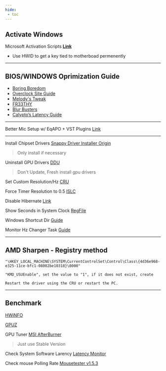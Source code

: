 ```yaml
---
hide:
 - toc
---
```


## Activate Windows
Microsoft Activation Scripts [**Link**](https://github.com/massgravel/microsoft-activation-scripts)
- Use HWID to get a key tied to motherboad permenently

---

## BIOS/WINDOWS Oprimization Guide
- [Boring Boredom](https://github.com/boringboredom/pc-optimization-hub)
- [Overclock Site Guide](https://www.overclock.net/threads/gaming-and-mouse-response-bios-optimization-guide-for-modern-pc-hardware.1433882/)
- [Melody's Tweak](https://sites.google.com/view/melodystweaks/basictweaks#h.7fhhmr5naoq0)
- [FR33THY](https://www.youtube.com/@fr33thy)
- [Blur Busters](https://forums.blurbusters.com/index.php?sid=739f751405ce888661893b74bedbdbed)
- [Calypto’s Latency Guide](https://docs.google.com/document/d/1c2-lUJq74wuYK1WrA_bIvgb89dUN0sj8-hO3vqmrau4/edit)

---
Better Mic Setup w/ EqAPO + VST Plugins [Link](https://www.youtube.com/watch?v=fnk0au1rt1i)

---
Install Chipset Drivers [Snappy Driver Installer Origin](https://www.snappy-driver-installer.org/)
> Only install if necessary 

Uninstall GPU Drivers [DDU](https://www.guru3d.com/files-details/display-driver-uninstaller-download.html)
> Don't Update, Fresh install gpu drivers

Set Custom Resolution/Hz [CRU](https://www.monitortests.com/forum/thread-custom-resolution-utility-cru)

Force Timer Resolution to 0.5 [ISLC](https://www.wagnardsoft.com/forums/viewtopic.php?t=3775)

Disable Hibernate [Link](https://docs.microsoft.com/en-us/troubleshoot/windows-client/deployment/disable-and-re-enable-hibernation)

Show Seconds in System Clock [RegFile](https://www.howtogeek.com/wp-content/uploads/2017/09/show-seconds-in-system-clock-hacks.zip)

Windows Shortcut Dir [Guide](https://superuser.com/questions/217504/is-there-a-list-of-windows-special-directories-shortcuts-like-temp)

Monitor Hz Changer Task [Guide](https://gaming.stackexchange.com/questions/148651/how-can-i-set-the-resolution-and-refresh-rate-when-the-game-starts)

---

## AMD Sharpen - Registry method

```
"\HKEY_LOCAL_MACHINE\SYSTEM\CurrentControlSet\Control\Class\{4d36e968-e325-11ce-bfc1-08002be10318}\0000"

"KMD_USUEnable", set the value to "1", if it does not exist, create

Restart the driver using the CRU or restart the PC.
```
---
## Benchmark
[HWiNFO](https://www.hwinfo.com/download/)

[GPUZ](https://www.techpowerup.com/gpuz/)

GPU Tuner [MSI AfterBurner](https://www.msi.com/Landing/afterburner/graphics-cards)
> Just use Stable Version

Check System Software Larency [Latency Monitor](https://www.resplendence.com/latencymon)

Check mouse Polling Rate [Mousetester v1.5.3](https://www.overclock.net/threads/mousetester-software-reloaded.1590569/)